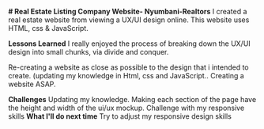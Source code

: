 **# Real Estate Listing Company Website- Nyumbani-Realtors**
I created a real estate website from viewing a UX/UI design online. This website uses HTML, css & JavaScript.

**Lessons Learned**
I really enjoyed the process of breaking down the UX/UI design into small chunks, via divide and conquer. 

Re-creating a website as close as possible to the design that i intended to create.
(updating my knowledge in Html, css and JavaScript..
Creating a website ASAP.

**Challenges**
Updating my knowledge.
Making each section of the page have the height and width of the ui/ux mockup.
Challenge with my responsive skills
**What I'll do next time**
Try to adjust my responsive design skills
